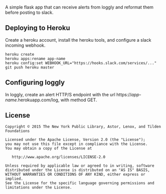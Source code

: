A simple flask app that can receive alerts from loggly and reformat them before posting to slack.
## Deploying to Heroku
Create a heroku account, install the heroku tools, and configure a slack incoming webhook.


```
heroku create
heroku apps:rename app-name
heroku config:set WEBHOOK_URL="https://hooks.slack.com/services/..."
git push heroku master
```

## Configuring loggly
In loggly, create an alert HTTP/S endpoint with the url https://_app-name_.herokuapp.com/log, with method GET.

## License
```
Copyright © 2015 The New York Public Library, Astor, Lenox, and Tilden Foundations

Licensed under the Apache License, Version 2.0 (the "License");
you may not use this file except in compliance with the License.
You may obtain a copy of the License at

   http://www.apache.org/licenses/LICENSE-2.0

Unless required by applicable law or agreed to in writing, software
distributed under the License is distributed on an "AS IS" BASIS,
WITHOUT WARRANTIES OR CONDITIONS OF ANY KIND, either express or implied.
See the License for the specific language governing permissions and
limitations under the License.
```
